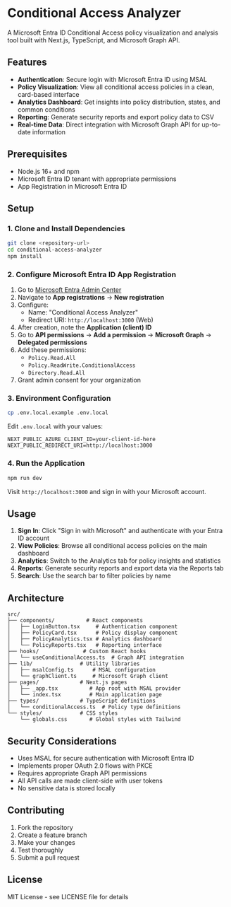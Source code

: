 # Conditional Access Analyzer

A Microsoft Entra ID Conditional Access policy visualization and analysis tool built with Next.js, TypeScript, and Microsoft Graph API.

## Features

- **Authentication**: Secure login with Microsoft Entra ID using MSAL
- **Policy Visualization**: View all conditional access policies in a clean, card-based interface
- **Analytics Dashboard**: Get insights into policy distribution, states, and common conditions
- **Reporting**: Generate security reports and export policy data to CSV
- **Real-time Data**: Direct integration with Microsoft Graph API for up-to-date information

## Prerequisites

- Node.js 16+ and npm
- Microsoft Entra ID tenant with appropriate permissions
- App Registration in Microsoft Entra ID

## Setup

### 1. Clone and Install Dependencies

```bash
git clone <repository-url>
cd conditional-access-analyzer
npm install
```

### 2. Configure Microsoft Entra ID App Registration

1. Go to [Microsoft Entra Admin Center](https://entra.microsoft.com)
2. Navigate to **App registrations** → **New registration**
3. Configure:
   - Name: "Conditional Access Analyzer"
   - Redirect URI: `http://localhost:3000` (Web)
4. After creation, note the **Application (client) ID**
5. Go to **API permissions** → **Add a permission** → **Microsoft Graph** → **Delegated permissions**
6. Add these permissions:
   - `Policy.Read.All`
   - `Policy.ReadWrite.ConditionalAccess`
   - `Directory.Read.All`
7. Grant admin consent for your organization

### 3. Environment Configuration

```bash
cp .env.local.example .env.local
```

Edit `.env.local` with your values:
```
NEXT_PUBLIC_AZURE_CLIENT_ID=your-client-id-here
NEXT_PUBLIC_REDIRECT_URI=http://localhost:3000
```

### 4. Run the Application

```bash
npm run dev
```

Visit `http://localhost:3000` and sign in with your Microsoft account.

## Usage

1. **Sign In**: Click "Sign in with Microsoft" and authenticate with your Entra ID account
2. **View Policies**: Browse all conditional access policies on the main dashboard
3. **Analytics**: Switch to the Analytics tab for policy insights and statistics
4. **Reports**: Generate security reports and export data via the Reports tab
5. **Search**: Use the search bar to filter policies by name

## Architecture

```
src/
├── components/          # React components
│   ├── LoginButton.tsx     # Authentication component
│   ├── PolicyCard.tsx      # Policy display component
│   ├── PolicyAnalytics.tsx # Analytics dashboard
│   └── PolicyReports.tsx   # Reporting interface
├── hooks/              # Custom React hooks
│   └── useConditionalAccess.ts  # Graph API integration
├── lib/               # Utility libraries
│   ├── msalConfig.ts      # MSAL configuration
│   └── graphClient.ts     # Microsoft Graph client
├── pages/             # Next.js pages
│   ├── _app.tsx          # App root with MSAL provider
│   └── index.tsx         # Main application page
├── types/             # TypeScript definitions
│   └── conditionalAccess.ts  # Policy type definitions
└── styles/            # CSS styles
    └── globals.css       # Global styles with Tailwind
```

## Security Considerations

- Uses MSAL for secure authentication with Microsoft Entra ID
- Implements proper OAuth 2.0 flows with PKCE
- Requires appropriate Graph API permissions
- All API calls are made client-side with user tokens
- No sensitive data is stored locally

## Contributing

1. Fork the repository
2. Create a feature branch
3. Make your changes
4. Test thoroughly
5. Submit a pull request

## License

MIT License - see LICENSE file for details